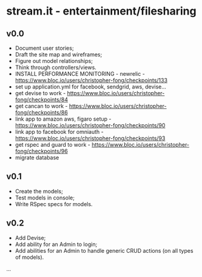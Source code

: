 # stream.it - entertainment/filesharing

## v0.0

* Document user stories;
* Draft the site map and wireframes;
* Figure out model relationships;
* Think through controllers/views.
* INSTALL PERFORMANCE MONITORING - newrelic - https://www.bloc.io/users/christopher-fong/checkpoints/133
* set up application.yml for facebook, sendgrid, aws, devise...
* get devise to work - https://www.bloc.io/users/christopher-fong/checkpoints/84
* get cancan to work - https://www.bloc.io/users/christopher-fong/checkpoints/86
* link app to amazon aws, figaro setup - https://www.bloc.io/users/christopher-fong/checkpoints/90
* link app to facebook for omniauth - https://www.bloc.io/users/christopher-fong/checkpoints/93
* get rspec and guard to work - https://www.bloc.io/users/christopher-fong/checkpoints/96
* migrate database

## v0.1

* Create the models;
* Test models in console;
* Write RSpec specs for models.

## v0.2

* Add Devise;
* Add ability for an Admin to login;
* Add abilities for an Admin to handle generic CRUD actions (on all types of models).

...